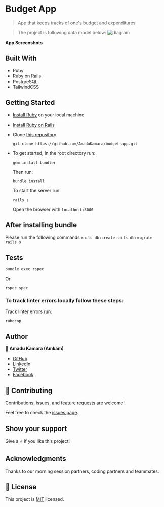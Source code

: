 # Budget App

> App that keeps tracks of one's budget and expenditures

> The project is following data model below:
> ![diagram](https://github.com/microverseinc/curriculum-rails/blob/main/capstone/images/erd_diagram.png)

**App Screenshots**

## Built With

- Ruby
- Ruby on Rails
- PostgreSQL
- TailwindCSS

## Getting Started

- [Install Ruby](https://www.ruby-lang.org/en/documentation/installation/) on your local machine
- [Install Ruby on Rails](https://guides.rubyonrails.org/v5.1/getting_started.html)
- Clone [this repository](https://github.com/AmaduKamara/budget-app.git)
  ```
  git clone https://github.com/AmaduKamara/budget-app.git
  ```
- To get started, In the root directory run:

  ```
  gem install bundler
  ```

  Then run:

  ```
  bundle install
  ```

  To start the server run:

  ```
  rails s
  ```

  Open the browser with `localhost:3000`

## After installing bundle

Please run the following commands `rails db:create` `rails db:migrate` `rails s`

## Tests

```
bundle exec rspec
```

Or

```
rspec spec
```

### To track linter errors locally follow these steps:

Track linter errors run:

```
rubocop
```

## Author

:man: **Amadu Kamara (Amkam)**

- [GitHub](https://github.com/AmaduKamara)
- [LinkedIn](https://www.linkedin.com/in/amadu-kamara-3b60a25b)
- [Twitter](https://twitter.com/DevAmkam)
- [Facebook](https://www.facebook.com/amadus.kamara.7)

## 🤝 Contributing

Contributions, issues, and feature requests are welcome!

Feel free to check the [issues page](https://github.com/AmaduKamara/budget-app/issues).

## Show your support

Give a ⭐️ if you like this project!

## Acknowledgments

Thanks to our morning session partners, coding partners and teammates.

## 📝 License

This project is [MIT](./MIT.md) licensed.
